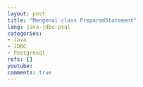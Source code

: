 ```yaml
---
layout: post
title: "Mengenal class PreparedStatement"
lang: java-jdbc-psql
categories:
- Java
- JDBC
- Postgresql  
refs: []
youtube: 
comments: true
---
```


